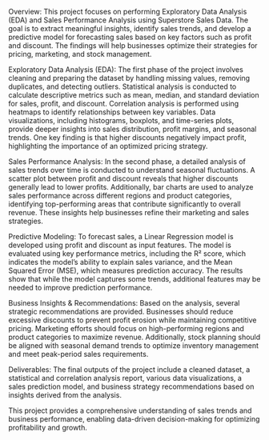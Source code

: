 Overview: This project focuses on performing Exploratory Data Analysis (EDA) and Sales Performance Analysis using Superstore Sales Data. The goal is to extract meaningful insights, identify sales trends, and develop a predictive model for forecasting sales based on key factors such as profit and discount. The findings will help businesses optimize their strategies for pricing, marketing, and stock management.

Exploratory Data Analysis (EDA): The first phase of the project involves cleaning and preparing the dataset by handling missing values, removing duplicates, and detecting outliers. Statistical analysis is conducted to calculate descriptive metrics such as mean, median, and standard deviation for sales, profit, and discount. Correlation analysis is performed using heatmaps to identify relationships between key variables. Data visualizations, including histograms, boxplots, and time-series plots, provide deeper insights into sales distribution, profit margins, and seasonal trends. One key finding is that higher discounts negatively impact profit, highlighting the importance of an optimized pricing strategy.

Sales Performance Analysis: In the second phase, a detailed analysis of sales trends over time is conducted to understand seasonal fluctuations. A scatter plot between profit and discount reveals that higher discounts generally lead to lower profits. Additionally, bar charts are used to analyze sales performance across different regions and product categories, identifying top-performing areas that contribute significantly to overall revenue. These insights help businesses refine their marketing and sales strategies.

Predictive Modeling: To forecast sales, a Linear Regression model is developed using profit and discount as input features. The model is evaluated using key performance metrics, including the R² score, which indicates the model’s ability to explain sales variance, and the Mean Squared Error (MSE), which measures prediction accuracy. The results show that while the model captures some trends, additional features may be needed to improve prediction performance.

Business Insights & Recommendations: Based on the analysis, several strategic recommendations are provided. Businesses should reduce excessive discounts to prevent profit erosion while maintaining competitive pricing. Marketing efforts should focus on high-performing regions and product categories to maximize revenue. Additionally, stock planning should be aligned with seasonal demand trends to optimize inventory management and meet peak-period sales requirements.

Deliverables: The final outputs of the project include a cleaned dataset, a statistical and correlation analysis report, various data visualizations, a sales prediction model, and business strategy recommendations based on insights derived from the analysis.

This project provides a comprehensive understanding of sales trends and business performance, enabling data-driven decision-making for optimizing profitability and growth.
